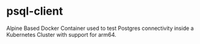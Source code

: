 # psql-client
Alpine Based Docker Container used to test Postgres connectivity inside a Kubernetes Cluster with support for arm64.
